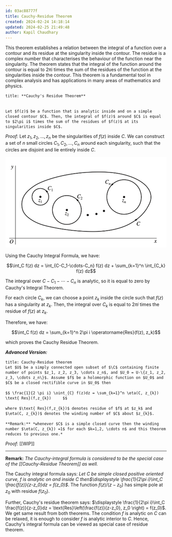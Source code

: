```yaml
---
id: 03ac88777f
title: Cauchy-Residue Theorem
created: 2024-02-24 14:18:14
updated: 2024-02-25 21:49:48
author: Kapil Chaudhary
---
```

This theorem establishes a relation between the integral of a function over a contour and its residue at the singularity inside the contour. The residue is a complex number that characterises the behaviour of the function near the singularity. The theorem states that the integral of the function around the contour is equal to 2πi times the sum of the residues of the function at the singularities inside the contour. This theorem is a fundamental tool in complex analysis and has applications in many areas of mathematics and physics.

```ad-theorem
title: **Cauchy's Residue Theorem**


Let $f(z)$ be a function that is analytic inside and on a simple closed contour $C$. Then, the integral of $f(z)$ around $C$ is equal to $2\pi i$ times the sum of the residues of $f(z)$ at its singularities inside $C$.
```

*Proof:*
Let $z_1, z_2, \ldots, z_n$ be the singularities of $f(z)$ inside $C$. We can construct a set of $n$ small circles $C_1, C_2, \ldots, C_n$ around each singularity, such that the circles are disjoint and lie entirely inside $C$.

![450](_attachments/Screenshot%202024-02-28%20at%201.39.26%20PM.png)

Using the Cauchy Integral Formula, we have:

$$\int_C f(z) dz = \int_{C-C_1-\cdots-C_n} f(z) dz + \sum_{k=1}^n \int_{C_k} f(z) dz$$

The integral over $C-C_1-\cdots-C_n$ is analytic, so it is equal to zero by Cauchy's Integral Theorem.

For each circle $C_k$, we can choose a point $z_k$ inside the circle such that $f(z)$ has a singularity at $z_k$. Then, the integral over $C_k$ is equal to $2\pi i$ times the residue of $f(z)$ at $z_k$.

Therefore, we have:

$$\int_C f(z) dz = \sum_{k=1}^n 2\pi i \operatorname{Res}(f(z), z_k)$$

which proves the Cauchy Residue Theorem.

$$\tag*{Q.E.D.}$$


***Advanced Version:***

```ad-theorem
title: Cauchy-Residue theorem
Let $U$ be a simply connected open subset of $\C$ containing finite number of points $z_1, z_2, z_3, \cdots z_n$, and $U_0 = U-\{z_1, z_2, z_3, \cdots z_n\}$. Assume $f$ be a holomorphic function on $U_0$ and $C$ be a closed rectifible curve in $U_0$ then

$$ \frac{1}{2 \pi i} \oint_{C} f(z)dz = \sum_{k=1}^n \eta(C, z_{k}) \text{ Res}(f,z_{k})     $$

where $\text{ Res}(f,z_{k})$ denotes residue of $f$ at $z_k$ and $\eta(C, z_{k})$ denotes the winding number of $C$ about $z_{k}$.

**Remark:** *whenever $C$ is a simple closed curve then the winding number $\eta(C, z_{k}) =1$ for each $k=1,2, \cdots n$ and this theorem reduces to previous one.*
```

*Proof*:  [[WIP]]


$$\tag*{Q.E.D.}$$

---


**Remark:** *The Cauchy-integral formula is considered to be the special case of the [[Cauchy-Residue Theorem]] as well.* 

The Cauchy integral formula says: *Let $C$ be simple closed positive oriented curve, $f$ is analytic on and inside $C$ then$\displaystyle \frac{1}{2\pi i}\int_C \frac{f(z)}{z-z_0}dz = f(z_0)$*. The function $f(z)/(z-z_0)$ has simple pole at $z_0$ with residue $f(z_0)$.

Further, Cauchy's residue theorem says: $\displaystyle \frac{1}{2\pi i}\int_C \frac{f(z)}{z-z_0}dz = \text{Res}\left(\frac{f(z)}{z-z_0}, z_0 \right) = f(z_0)$. 
We get same result from both theorems.
The condition $f$ is analytic on $C$ can be relaxed, it is enough to consider $f$ is analytic interior to $C$.  Hence, Cauchy's integral formula can be viewed as special case of residue theorem.
